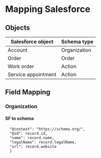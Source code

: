 # Mapping Salesforce

## Objects
|Salesforce object |Schema type |
|------------------|------------|
|Account |Organization |
|Order | Order | 
|Work order |Action |
|Service appointment |Action |


## Field Mapping

### Organization
#### SF to schema
```jsonc {
  "@context": "https://schema.org/",
  "@id": record.id,
  "name": record.name,
  "legalName": record.legalName,
  "url": record.website
  }
  ```

  
  
